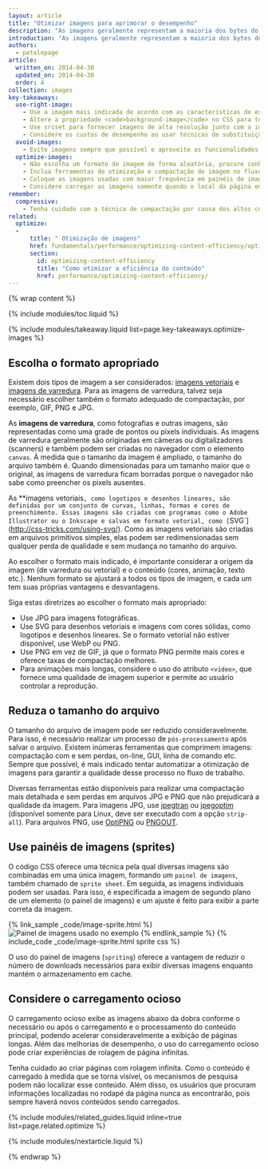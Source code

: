 ```yaml
---
layout: article
title: "Otimizar imagens para aprimorar o desempenho"
description: "As imagens geralmente representam a maioria dos bytes do download de uma página e com frequência ocupam uma parte significativa do espaço visualizado nela."
introduction: "As imagens geralmente representam a maioria dos bytes do download de uma página e com frequência ocupam uma parte significativa do espaço visualizado nela. Com isso, a otimização das imagens pode proporcionar uma das melhores formas de economia de bytes e aprimoramento de desempenho para os sites: quanto menor o número de bytes no download do navegador, menos concorrência haverá pela largura de banda do cliente e mais rápido será feito o download pelo navegador para exibir todo o conteúdo da página."
authors:
  - petelepage
article:
  written_on: 2014-04-30
  updated_on: 2014-04-30
  order: 4
collection: images
key-takeaways:
  use-right-image:
    - Use a imagem mais indicada de acordo com as características de exibição, considerando o tamanho da tela, a resolução do dispositivo e o layout da página.
    - Altere a propriedade <code>background-image</code> no CSS para telas com alto DPI usando consultas de mídia com <code>min-resolution</code> e <code>-webkit-min-device-pixel-ratio</code>.
    - Use srcset para fornecer imagens de alta resolução junto com a imagem 1x na marcação.
    - Considere os custos de desempenho ao usar técnicas de substituição de imagem JavaScript ou ao veicular imagens de alta resolução fortemente compactadas em dispositivos com resoluções inferiores.
  avoid-images:
    - Evite imagens sempre que possível e aproveite as funcionalidades do navegador. Use caracteres unicode no lugar das imagens e substitua ícones complexos por fontes de ícones.
  optimize-images:
    - Não escolha um formato de imagem de forma aleatória, procure conhecer os diferentes formatos disponíveis e use o mais indicado para seu caso.
    - Inclua ferramentas de otimização e compactação de imagem no fluxo de trabalho para reduzir o tamanho dos arquivos.
    - Coloque as imagens usadas com maior frequência em painéis de imagens (sprites) para reduzir o número de solicitações de HTTP.
    - Considere carregar as imagens somente quando o local da página em que elas se encontram for visualizado, reduzindo assim o tempo de carregamento inicial da página.
remember:
  compressive:
    - Tenha cuidado com a técnica de compactação por causa dos altos custos associados de memória e decodificação.  O redimensionamento de grandes imagens para adequação a telas menores custa caro e pode se tornar uma tarefa difícil em dispositivos mais antigos, cuja memória e capacidade de processamento são reduzidas.
related:
  optimize:
  -
      title: " Otimização de imagens"
      href: fundamentals/performance/optimizing-content-efficiency/optimize-encoding-and-transfer.html#image-optimization
      section:
        id: optimizing-content-efficiency
        title: "Como otimizar a eficiência do conteúdo"
        href: performance/optimizing-content-efficiency/
---
```


{% wrap content %}

{% include modules/toc.liquid %}

{% include modules/takeaway.liquid list=page.key-takeaways.optimize-images %}

## Escolha o formato apropriado

Existem dois tipos de imagem a ser considerados: [imagens vetoriais](http://pt.wikipedia.org/wiki/Desenho_vetorial) e [imagens de varredura](http://pt.wikipedia.org/wiki/Raster). Para as imagens de varredura, talvez seja necessário escolher também o formato adequado de compactação, por exemplo, GIF, PNG e JPG.

As **imagens de varredura**, como fotografias e outras imagens, são representadas como uma grade de pontos ou pixels individuais. As imagens de varredura geralmente são originadas em câmeras ou digitalizadores (scanners) e também podem ser criadas no navegador com o elemento `canvas`.  À medida que o tamanho da imagem é ampliado, o tamanho do arquivo também é.  Quando dimensionadas para um tamanho maior que o original, as imagens de varredura ficam borradas porque o navegador não sabe como preencher os pixels ausentes.

As **imagens vetoriais`, como logotipos e desenhos lineares, são definidas por um conjunto de curvas, linhas, formas e cores de preenchimento. Essas imagens são criadas com programas como o Adobe Illustrator ou o Inkscape e salvas em formato vetorial, como [`SVG`](http://css-tricks.com/using-svg/).  Como as imagens vetoriais são criadas em arquivos primitivos simples, elas podem ser redimensionadas sem qualquer perda de qualidade e sem mudança no tamanho do arquivo.

Ao escolher o formato mais indicado, é importante considerar a origem da imagem (de varredura ou vetorial) e o conteúdo (cores, animação, texto etc.). Nenhum formato se ajustará a todos os tipos de imagem, e cada um tem suas próprias vantagens e desvantagens.

Siga estas diretrizes ao escolher o formato mais apropriado:

* Use JPG para imagens fotográficas.
* Use SVG para desenhos vetoriais e imagens com cores sólidas, como logotipos e desenhos lineares.
  Se o formato vetorial não estiver disponível, use WebP ou PNG.
* Use PNG em vez de GIF, já que o formato PNG permite mais cores e oferece taxas de compactação melhores.
* Para animações mais longas, considere o uso do atributo `<video>`, que fornece uma qualidade de imagem superior e permite ao usuário controlar a reprodução.

## Reduza o tamanho do arquivo

O tamanho do arquivo de imagem pode ser reduzido consideravelmente. Para isso, é necessário realizar um processo de `pós-processamento` após salvar o arquivo. Existem inúmeras ferramentas que comprimem imagens: compactação com e sem perdas, on-line, GUI, linha de comando etc.  Sempre que possível, é mais indicado tentar automatizar a otimização de imagens para garantir a qualidade desse processo no fluxo de trabalho.

Diversas ferramentas estão disponíveis para realizar uma compactação mais detalhada e sem perdas em arquivos JPG e PNG que não prejudicará a qualidade da imagem. Para imagens JPG, use [jpegtran](http://jpegclub.org/) ou [jpegoptim](http://freshmeat.net/projects/jpegoptim/) (disponível somente para Linux, deve ser executado com a opção `strip-all`). Para arquivos PNG, use [OptiPNG](http://optipng.sourceforge.net/) ou [PNGOUT](http://www.advsys.net/ken/util/pngout.htm).

## Use painéis de imagens (sprites)

O código CSS oferece uma técnica pela qual diversas imagens são combinadas em uma única imagem, formando um `painel de imagens`, também chamado de `sprite sheet`. Em seguida, as imagens individuais podem ser usadas. Para isso, é especificada a imagem de segundo plano de um elemento (o painel de imagens) e um ajuste é feito para exibir a parte correta da imagem.

{% link_sample _code/image-sprite.html %}
<img src="img/sprite-sheet.png" class="center" alt=" Painel de imagens usado no exemplo">
{% endlink_sample %}
{% include_code _code/image-sprite.html sprite css %}

O uso do painel de imagens (`spriting`) oferece a vantagem de reduzir o número de downloads necessários para exibir diversas imagens enquanto mantém o armazenamento em cache.

## Considere o carregamento ocioso

O carregamento ocioso exibe as imagens abaixo da dobra conforme o necessário ou após o carregamento e o processamento do conteúdo principal, podendo acelerar consideravelmente a exibição de páginas longas. Além das melhorias de desempenho, o uso do carregamento ocioso pode criar experiências de rolagem de página infinitas.

Tenha cuidado ao criar páginas com rolagem infinita. Como o conteúdo é carregado à medida que se torna visível, os mecanismos de pesquisa podem não localizar esse conteúdo.  Além disso, os usuários que procuram informações localizadas no rodapé da página nunca as encontrarão, pois sempre haverá novos conteúdos sendo carregados.

{% include modules/related_guides.liquid inline=true list=page.related.optimize %}

{% include modules/nextarticle.liquid %}

{% endwrap %}


